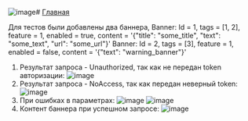 ![image](https://github.com/bookWorm21/BannerService/assets/60971260/80b5059a-d56e-41b7-a529-8668902b744a)# [Главная](../README.md)

Для тестов были добавлены два баннера,
Banner: Id = 1, tags = [1, 2], feature = 1, enabled = true, content = '{"title": "some_title", "text": "some_text", "url": "some_url"}'
Banner: Id = 2, tags = [3], feature = 1, enabled = false, content = '{"text": "warning_banner"}'

1. Результат запроса - Unauthorized, так как не передан token авторизации:
![image](https://github.com/bookWorm21/BannerService/assets/60971260/55b9417a-121f-4593-b93c-61f282ae20cc)
2. Результат запроса - NoAccess, так как передан неверный token:
![image](https://github.com/bookWorm21/BannerService/assets/60971260/f2d9206b-a947-49c1-ab78-c3c50ef4e9a2)
3. При ошибках в параметрах:
![image](https://github.com/bookWorm21/BannerService/assets/60971260/98d8cd87-3efe-491a-bd55-9fff082d53e7)
![image](https://github.com/bookWorm21/BannerService/assets/60971260/11a1ec7c-9d62-4fe5-a275-d50660240095)
4. Контент баннера при успешном запросе:
![image](https://github.com/bookWorm21/BannerService/assets/60971260/27e3744e-ecfc-4d77-b3da-000c50e48070)

